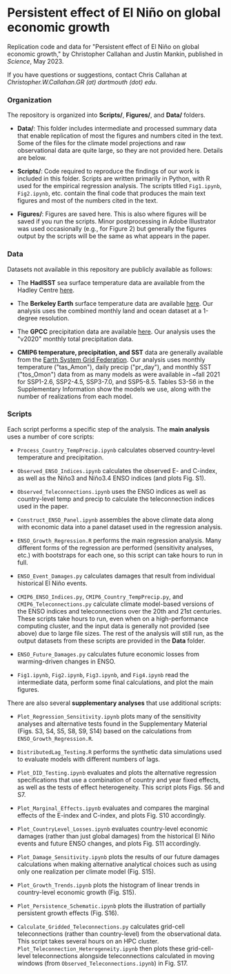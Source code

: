 # Persistent effect of El Niño on global economic growth

Replication code and data for "Persistent effect of El Niño on global economic growth," by Christopher Callahan and Justin Mankin, published in _Science_, May 2023. 

If you have questions or suggestions, contact Chris Callahan at _Christopher.W.Callahan.GR (at) dartmouth (dot) edu_.

### Organization 

The repository is organized into **Scripts/**, **Figures/**, and **Data/** folders.

- **Data/**: This folder includes intermediate and processed summary data that enable replication of most the figures and numbers cited in the text. Some of the files for the climate model projections and raw observational data are quite large, so they are not provided here. Details are below.

- **Scripts/**: Code required to reproduce the findings of our work is included in this folder. Scripts are written primarily in Python, with R used for the empirical regression analysis. The scripts titled `Fig1.ipynb`, `Fig2.ipynb`, etc. contain the final code that produces the main text figures and most of the numbers cited in the text. 

- **Figures/**: Figures are saved here. This is also where figures will be saved if you run the scripts. Minor postprocessing in Adobe Illustrator was used occasionally (e.g., for Figure 2) but generally the figures output by the scripts will be the same as what appears in the paper.


### Data 

Datasets not available in this repository are publicly available as follows:

- The **HadISST** sea surface temperature data are available from the Hadley Centre [here](https://www.metoffice.gov.uk/hadobs/hadisst/).

- The **Berkeley Earth** surface temperature data are available [here](https://berkeleyearth.org/data/). Our analysis uses the combined monthly land and ocean dataset at a 1-degree resolution.

- The **GPCC** precipitation data are available [here](https://psl.noaa.gov/data/gridded/data.gpcc.html). Our analysis uses the "v2020" monthly total precipitation data.

- **CMIP6 temperature, precipitation, and SST** data are generally available from the [Earth System Grid Federation](https://esgf-node.llnl.gov/search/cmip6/). Our analysis uses monthly temperature ("tas_Amon"), daily precip ("pr_day"), and monthly SST ("tos_Omon") data from as many models as were available in ~fall 2021 for SSP1-2.6, SSP2-4.5, SSP3-7.0, and SSP5-8.5. Tables S3-S6 in the Supplementary Information show the models we use, along with the number of realizations from each model. 

### Scripts

Each script performs a specific step of the analysis. The **main analysis** uses a number of core scripts:

- `Process_Country_TempPrecip.ipynb` calculates observed country-level temperature and precipitation.

- `Observed_ENSO_Indices.ipynb` calculates the observed E- and C-index, as well as the Niño3 and Niño3.4 ENSO indices (and plots Fig. S1).

- `Observed_Teleconnections.ipynb` uses the ENSO indices as well as country-level temp and precip to calculate the teleconnection indices used in the paper.

- `Construct_ENSO_Panel.ipynb` assembles the above climate data along with economic data into a panel dataset used in the regression analysis.

- `ENSO_Growth_Regression.R` performs the main regression analysis. Many different forms of the regression are performed (sensitivity analyses, etc.) with bootstraps for each one, so this script can take hours to run in full.

- `ENSO_Event_Damages.py` calculates damages that result from individual historical El Niño events. 

- `CMIP6_ENSO_Indices.py`, `CMIP6_Country_TempPrecip.py`, and `CMIP6_Teleconnections.py` calculate climate model-based versions of the ENSO indices and teleconnections over the 20th and 21st centuries. These scripts take hours to run, even when on a high-performance computing cluster, and the input data is generally not provided (see above) due to large file sizes. The rest of the analysis will still run, as the output datasets from these scripts are provided in the **Data** folder. 

- `ENSO_Future_Damages.py` calculates future economic losses from warming-driven changes in ENSO. 

- `Fig1.ipynb`, `Fig2.ipynb`, `Fig3.ipynb`, and `Fig4.ipynb` read the intermediate data, perform some final calculations, and plot the main figures.

There are also several **supplementary analyses** that use additional scripts:

- `Plot_Regression_Sensitivity.ipynb` plots many of the sensitivity analyses and alternative tests found in the Supplementary Material (Figs. S3, S4, S5, S8, S9, S14) based on the calculations from `ENSO_Growth_Regression.R`.

- `DistributedLag_Testing.R` performs the synthetic data simulations used to evaluate models with different numbers of lags.

- `Plot_DID_Testing.ipynb` evaluates and plots the alternative regression specifications that use a combination of country and year fixed effects, as well as the tests of effect heterogeneity. This script plots Figs. S6 and S7. 

- `Plot_Marginal_Effects.ipynb` evaluates and compares the marginal effects of the E-index and C-index, and plots Fig. S10 accordingly.

- `Plot_CountryLevel_Losses.ipynb` evaluates country-level economic damages (rather than just global damages) from the historical El Niño events and future ENSO changes, and plots Fig. S11 accordingly.

- `Plot_Damage_Sensitivity.ipynb` plots the results of our future damages calculations when making alternative analytical choices such as using only one realization per climate model (Fig. S15).

- `Plot_Growth_Trends.ipynb` plots the histogram of linear trends in country-level economic growth (Fig. S15).

- `Plot_Persistence_Schematic.ipynb` plots the illustration of partially persistent growth effects (Fig. S16). 

- `Calculate_Gridded_Teleconnections.py` calculates grid-cell teleconnections (rather than country-level) from the observational data. This script takes several hours on an HPC cluster. `Plot_Teleconnection_Heterogeneity.ipynb` then plots these grid-cell-level teleconnections alongside teleconnections calculated in moving windows (from `Observed_Teleconnections.ipynb`) in Fig. S17.

